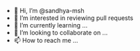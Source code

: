- 👋 Hi, I’m @sandhya-msh
- 👀 I’m interested in reviewing pull requests
- 🌱 I’m currently learning ...
- 💞️ I’m looking to collaborate on ...
- 📫 How to reach me ...

<!---
sandhya-msh/sandhya-msh is a ✨ special ✨ repository because its `README.md` (this file) appears on your GitHub profile.
You can click the Preview link to take a look at your changes.
--->
